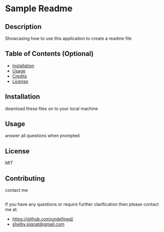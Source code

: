 
  # Sample Readme

  ## Description
  Showcasing how to use this application to create a readme file

  ## Table of Contents (Optional)
  - [Installation](#installation)
  - [Usage](#usage)
  - [Credits](#credits)
  - [License](#license)

  ## Installation
  download these files on to your local machine

  ## Usage
  answer all questions when prompted

  ## License
  MIT

  ## Contributing
  contact me

  ## 
  

  ## 
  If you have any questions or require further clarification then please contact me at:
  - https://github.com/undefined/
  - shelby.pignat@gmail.com
